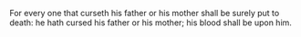For every one that curseth his father or his mother shall be surely put to death: he hath cursed his father or his mother; his blood shall be upon him.
